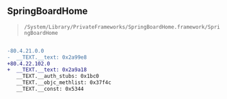 ## SpringBoardHome

> `/System/Library/PrivateFrameworks/SpringBoardHome.framework/SpringBoardHome`

```diff

-80.4.21.0.0
-  __TEXT.__text: 0x2a99e8
+80.4.22.102.0
+  __TEXT.__text: 0x2a9a18
   __TEXT.__auth_stubs: 0x1bc0
   __TEXT.__objc_methlist: 0x37f4c
   __TEXT.__const: 0x5344

```
